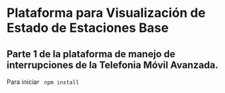 # Plataforma para Visualización de Estado de Estaciones Base
## Parte 1 de la plataforma de manejo de interrupciones de la Telefonia Móvil Avanzada.

Para iniciar
``` npm install```
